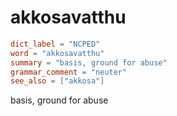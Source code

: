 # akkosavatthu

``` toml
dict_label = "NCPED"
word = "akkosavatthu"
summary = "basis, ground for abuse"
grammar_comment = "neuter"
see_also = ["akkosa"]
```

basis, ground for abuse

